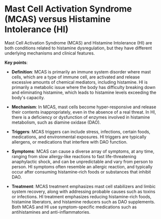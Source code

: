 # Mast Cell Activation Syndrome (MCAS) versus Histamine Intolerance (HI)

Mast Cell Activation Syndrome (MCAS) and Histamine Intolerance (HI) are both conditions related to histamine dysregulation, but they have different underlying mechanisms and clinical features.

**Key points**:

* **Definition**: MCAS is primarily an immune system disorder where mast cells, which are a type of immune cell, are activated and release excessive amounts of chemical mediators, including histamine. HI is primarily a metabolic issue where the body has difficulty breaking down and eliminating histamine, which leads to histamine levels exceeding the body's capacity.

* **Mechanism**: In MCAS, mast cells become hyper-responsive and release their contents inappropriately, even in the absence of a real threat. In HI, there is a deficiency or dysfunction of enzymes involved in histamine metabolism, such as diamine oxidase (DAO).

* **Triggers**: MCAS triggers can include stress, infections, certain foods, medications, and environmental exposures. HI triggers are typically allergens, or medications that interfere with DAO function.

* **Symptoms**: MCAS can cause a diverse array of symptoms, at any time, ranging from slow allergy-like reactions to fast life-threatening anaphylactic shock, and can be unpredictable and vary from person to person. HI symptoms often resemble an allergic reaction, and typically occur after consuming histamine-rich foods or substances that inhibit DAO.

* **Treatment**:  MCAS treatment emphasizes mast cell stabilizers and limbic system recovery, along with addressing probable causes such as toxins or infections. HI treatment emphasizes reducing histamine-rich foods, histamine liberators, and histamine reducers such as DAO supplements. Both MCAS and HI use symptom-specific medications such as antihistamines and anti-inflammatories.
